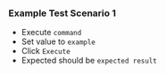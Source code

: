 ### Example Test Scenario 1
- Execute `command`
- Set value to `example`
- Click `Execute`
- Expected should be `expected result`
